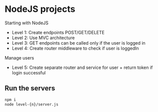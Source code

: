 # NodeJS projects

Starting with NodeJS
- Level 1: Create endpoints POST/GET/DELETE
- Level 2: Use MVC architecture
- Level 3: GET endpoints can be called only if the user is logged in
- Level 4: Create router middleware to check if user is loggedIn

Manage users
- Level 5: Create separate router and service for user + return token if login successful
## Run the servers

```bash
npm i
node level-{n}/server.js
```